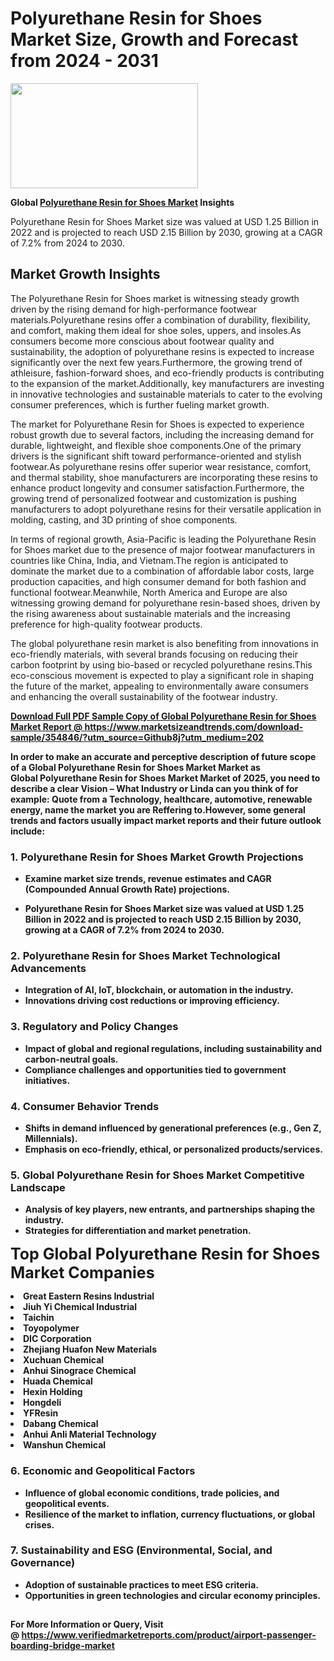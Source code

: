<H1>Polyurethane Resin for Shoes Market Size, Growth and Forecast from 2024 - 2031</H1><img class="aligncenter size-medium wp-image-584254" src="https://thirdeyenews.in/wp-content/uploads/2024/09/Global-Market-Research-300x168.jpeg" alt="" width="300" height="168" /><p><strong>Global&nbsp;<a href="https://www.marketsizeandtrends.com/download-sample/354846/?utm_source=Github8j?utm_medium=202">Polyurethane Resin for Shoes Market</a> Insights</strong></p><p>Polyurethane Resin for Shoes Market size was valued at USD 1.25 Billion in 2022 and is projected to reach USD 2.15 Billion by 2030, growing at a CAGR of 7.2% from 2024 to 2030.</p><p><h2>Market Growth Insights</h2> <p>The Polyurethane Resin for Shoes market is witnessing steady growth driven by the rising demand for high-performance footwear materials.Polyurethane resins offer a combination of durability, flexibility, and comfort, making them ideal for shoe soles, uppers, and insoles.As consumers become more conscious about footwear quality and sustainability, the adoption of polyurethane resins is expected to increase significantly over the next few years.Furthermore, the growing trend of athleisure, fashion-forward shoes, and eco-friendly products is contributing to the expansion of the market.Additionally, key manufacturers are investing in innovative technologies and sustainable materials to cater to the evolving consumer preferences, which is further fueling market growth.</p> <p><strong><a href="sample-link"></a></strong></p> <p>The market for Polyurethane Resin for Shoes is expected to experience robust growth due to several factors, including the increasing demand for durable, lightweight, and flexible shoe components.One of the primary drivers is the significant shift toward performance-oriented and stylish footwear.As polyurethane resins offer superior wear resistance, comfort, and thermal stability, shoe manufacturers are incorporating these resins to enhance product longevity and consumer satisfaction.Furthermore, the growing trend of personalized footwear and customization is pushing manufacturers to adopt polyurethane resins for their versatile application in molding, casting, and 3D printing of shoe components.</p> <p>In terms of regional growth, Asia-Pacific is leading the Polyurethane Resin for Shoes market due to the presence of major footwear manufacturers in countries like China, India, and Vietnam.The region is anticipated to dominate the market due to a combination of affordable labor costs, large production capacities, and high consumer demand for both fashion and functional footwear.Meanwhile, North America and Europe are also witnessing growing demand for polyurethane resin-based shoes, driven by the rising awareness about sustainable materials and the increasing preference for high-quality footwear products.</p> <p>The global polyurethane resin market is also benefiting from innovations in eco-friendly materials, with several brands focusing on reducing their carbon footprint by using bio-based or recycled polyurethane resins.This eco-conscious movement is expected to play a significant role in shaping the future of the market, appealing to environmentally aware consumers and enhancing the overall sustainability of the footwear industry.</p> <p><strong><a href="more-info-link"></p><p><span class=""><strong>Download Full PDF Sample Copy of Global Polyurethane Resin for Shoes Market Report</strong> @ <a href="https://www.marketsizeandtrends.com/download-sample/354846/?utm_source=Github8j?utm_medium=202" target="_blank">https://www.marketsizeandtrends.com/download-sample/354846/?utm_source=Github8j?utm_medium=202</a></span></p><p>In order to make an accurate and perceptive description of future scope of a Global&nbsp;Polyurethane Resin for Shoes Market Market as Global&nbsp;Polyurethane Resin for Shoes Market Market of 2025, you need to describe a clear Vision &ndash; What Industry or Linda can you think of for example: Quote from a Technology, healthcare, automotive, renewable energy, name the market you are Reffering to.However, some general trends and factors usually impact market reports and their future outlook include:</p><h3>1.&nbsp;<strong>Polyurethane Resin for Shoes Market Growth Projections</strong></h3><ul><li>Examine market size trends, revenue estimates and CAGR (Compounded Annual Growth Rate) projections.</li><li><p>Polyurethane Resin for Shoes Market size was valued at USD 1.25 Billion in 2022 and is projected to reach USD 2.15 Billion by 2030, growing at a CAGR of 7.2% from 2024 to 2030.</p></li></ul><h3>2.&nbsp;<strong>Polyurethane Resin for Shoes Market Technological Advancements</strong></h3><ul><li>Integration of AI, IoT, blockchain, or automation in the industry.</li><li>Innovations driving cost reductions or improving efficiency.</li></ul><h3>3.&nbsp;<strong>Regulatory and Policy Changes</strong></h3><ul><li>Impact of global and regional regulations, including sustainability and carbon-neutral goals.</li><li>Compliance challenges and opportunities tied to government initiatives.</li></ul><h3>4.&nbsp;<strong>Consumer Behavior Trends</strong></h3><ul><li>Shifts in demand influenced by generational preferences (e.g., Gen Z, Millennials).</li><li>Emphasis on eco-friendly, ethical, or personalized products/services.</li></ul><h3>5.&nbsp;<strong>Global Polyurethane Resin for Shoes Market Competitive Landscape</strong></h3><ul><li>Analysis of key players, new entrants, and partnerships shaping the industry.</li><li>Strategies for differentiation and market penetration.</li></ul><p data-pm-slice="1 1 []"><span style="color: inherit; font-family: inherit; font-size: 25px;">Top Global Polyurethane Resin for Shoes Market Companies</span></p><div class="" data-test-id=""><p><li>Great Eastern Resins Industrial</li><li> Jiuh Yi Chemical Industrial</li><li> Taichin</li><li> Toyopolymer</li><li> DIC Corporation</li><li> Zhejiang Huafon New Materials</li><li> Xuchuan Chemical</li><li> Anhui Sinograce Chemical</li><li> Huada Chemical</li><li> Hexin Holding</li><li> Hongdeli</li><li> YFResin</li><li> Dabang Chemical</li><li> Anhui Anli Material Technology</li><li> Wanshun Chemical</li></p></div><h3>6.&nbsp;<strong>Economic and Geopolitical Factors</strong></h3><ul><li>Influence of global economic conditions, trade policies, and geopolitical events.</li><li>Resilience of the market to inflation, currency fluctuations, or global crises.</li></ul><h3>7.&nbsp;<strong>Sustainability and ESG (Environmental, Social, and Governance)</strong></h3><ul><li>Adoption of sustainable practices to meet ESG criteria.</li><li>Opportunities in green technologies and circular economy principles.</li></ul><h2><strong style="font-size: 14px;">For More Information or Query, Visit @&nbsp;</strong><a style="background-color: #ffffff; font-size: 14px;" href="https://www.marketsizeandtrends.com/report/polyurethane-resin-for-shoes-market/" target="_blank">https://www.verifiedmarketreports.com/product/airport-passenger-boarding-bridge-market</a></h2>